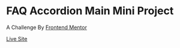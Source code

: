 # FAQ Accordion Main Mini Project

A Challenge By <a href="https://www.frontendmentor.io/">Frontend Mentor</a> <br>

<a href="https://ankitnsk178.github.io/FAQ-Accordion-Main-Mini-Project/index.html">Live Site</a>